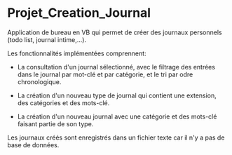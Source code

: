 # Projet_Creation_Journal
Application de bureau en VB qui permet de créer des journaux personnels (todo list, journal intime,...).

Les fonctionnalités implémentées comprennent: 

- La consultation d'un journal sélectionné, avec le filtrage des entrées dans le journal par mot-clé et par catégorie, et le tri par odre chronologique.

- La création d'un nouveau type de journal qui contient une extension, des catégories et des mots-clé.

- La création d'un nouveau journal avec une catégorie et des mots-clé faisant partie de son type.

Les journaux créés sont enregistrés dans un fichier texte car il n'y a pas de base de données.

